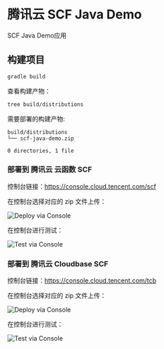 # 腾讯云 SCF Java Demo

SCF Java Demo应用

## 构建项目

```bash
gradle build
```
查看构建产物：

```bash
tree build/distributions
```

需要部署的构建产物:

```
build/distributions
└── scf-java-demo.zip

0 directories, 1 file

```


### 部署到 腾讯云 云函数 SCF

控制台链接：https://console.cloud.tencent.com/scf

在控制台选择对应的 zip 文件上传：

![Deploy via Console](https://user-images.githubusercontent.com/251222/156495795-2278947e-2c6b-4c4c-b0a4-b850e866475e.png)

在控制台进行测试：

![Test via Console](https://user-images.githubusercontent.com/251222/156494335-ced01adf-b2d8-4218-942d-93fa3f2cdbae.png)

### 部署到 腾讯云 Cloudbase SCF

控制台链接：https://console.cloud.tencent.com/tcb

在控制台选择对应的 zip 文件上传：

![Deploy via Console](https://user-images.githubusercontent.com/251222/156492930-cf6a458f-0296-42b5-bbd1-72d7f82ef939.png)

在控制台进行测试：

![Test via Console](https://user-images.githubusercontent.com/251222/156492933-ebe3a698-813c-469b-ae46-1dc960644052.png)
